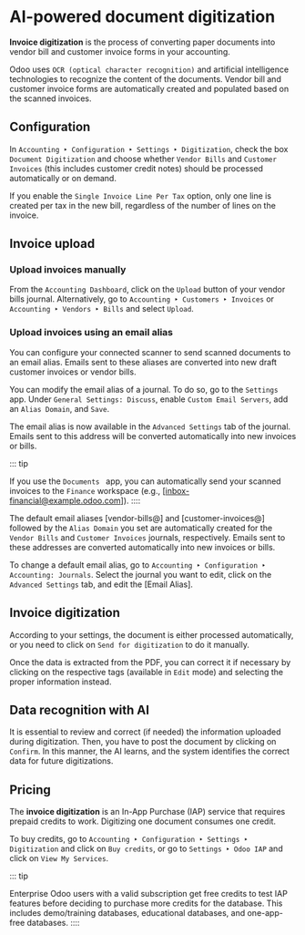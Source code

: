 # AI-powered document digitization

**Invoice digitization** is the process of converting paper documents
into vendor bill and customer invoice forms in your accounting.

Odoo uses `OCR (optical character recognition)` and artificial intelligence technologies to recognize the
content of the documents. Vendor bill and customer invoice forms are
automatically created and populated based on the scanned invoices.


## Configuration

In
`Accounting ‣ Configuration ‣ Settings ‣ Digitization`, check the box
`Document Digitization` and choose
whether `Vendor Bills` and
`Customer Invoices` (this includes
customer credit notes) should be processed automatically or on demand.

If you enable the `Single Invoice Line Per Tax` option, only one line is created per tax in the new
bill, regardless of the number of lines on the invoice.

## Invoice upload

### Upload invoices manually

From the `Accounting Dashboard`,
click on the `Upload` button of your
vendor bills journal. Alternatively, go to
`Accounting ‣ Customers ‣ Invoices` or
`Accounting ‣ Vendors ‣ Bills` and select `Upload`.

### Upload invoices using an email alias 

You can configure your connected scanner to send scanned documents to an
email alias. Emails sent to these aliases are converted into new draft
customer invoices or vendor bills.

You can modify the email alias of a journal. To do so, go to the
`Settings` app. Under
`General Settings: Discuss`, enable
`Custom Email Servers`, add an
`Alias Domain`, and
`Save`.

The email alias is now available in the
`Advanced Settings` tab of the
journal. Emails sent to this address will be converted automatically
into new invoices or bills.

::: tip

If you use the
`Documents ` app, you can automatically send your scanned invoices to the
`Finance` workspace (e.g.,
[inbox-financial@example.odoo.com]).
::::

The default email aliases [vendor-bills@] and
[customer-invoices@] followed by the
`Alias Domain` you set are
automatically created for the `Vendor Bills` and `Customer Invoices` journals, respectively. Emails sent to these addresses
are converted automatically into new invoices or bills.

To change a default email alias, go to
`Accounting ‣ Configuration ‣ Accounting: Journals`. Select the journal you want to edit, click on the
`Advanced Settings` tab, and edit the
[Email Alias].

## Invoice digitization

According to your settings, the document is either processed
automatically, or you need to click on
`Send for digitization` to do it
manually.

Once the data is extracted from the PDF, you can correct it if necessary
by clicking on the respective tags (available in
`Edit` mode) and selecting the proper
information instead.

## Data recognition with AI

It is essential to review and correct (if needed) the information
uploaded during digitization. Then, you have to post the document by
clicking on `Confirm`. In this
manner, the AI learns, and the system identifies the correct data for
future digitizations.

## Pricing

The **invoice digitization** is an In-App Purchase (IAP) service that
requires prepaid credits to work. Digitizing one document consumes one
credit.

To buy credits, go to
`Accounting ‣ Configuration ‣ Settings ‣ Digitization` and click on `Buy credits`, or go to `Settings ‣ Odoo IAP` and click on `View My Services`.

::: tip

Enterprise Odoo users with a valid subscription get free credits to test
IAP features before deciding to purchase more credits for the database.
This includes demo/training databases, educational databases, and
one-app-free databases.
::::

